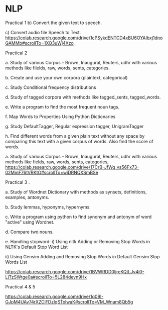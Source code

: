 # NLP

Practical 1
b) Convert the given text to speech.

c) Convert audio file Speech to Text.
https://colab.research.google.com/drive/1cPSykdENTCD4xBU6OYAIbxj1dnoGAMMb#scrollTo=1XQ3uWj4Xzo_

Practical 2

a. Study of various Corpus – Brown, Inaugural, Reuters, udhr with various
methods like filelds, raw, words, sents, categories.

b. Create and use your own corpora (plaintext, categorical)

c. Study Conditional frequency distributions

d. Study of tagged corpora with methods like tagged_sents, tagged_words.

e. Write a program to find the most frequent noun tags. 

f. Map Words to Properties Using Python Dictionaries

g. Study DefaultTagger, Regular expression tagger, UnigramTagger

h. Find different words from a given plain text without any space by comparing
this text with a given corpus of words. Also find the score of words.

a. Study of various Corpus – Brown, Inaugural, Reuters, udhr with various
methods like fields, raw, words, sents, categories,
https://colab.research.google.com/drive/17CrB-JfWq_vs56Fx73-02MmF76tVRKtO#scrollTo=wiDRNQXSmBSe

Practical 3 .

a. Study of Wordnet Dictionary with methods as synsets, definitions, examples,
antonyms.

b. Study lemmas, hyponyms, hypernyms.

c. Write a program using python to find synonym and antonym of word "active"
using Wordnet.

d. Compare two nouns.

e. Handling stopword:
i) Using nltk Adding or Removing Stop Words in NLTK's Default Stop Word
List

ii) Using Gensim Adding and Removing Stop Words in Default Gensim Stop
Words List

https://colab.research.google.com/drive/1BVWRDD0ljreKQtLJv4j0-LjTzSWtge0a#scrollTo=5L284devn9Hx


Practical 4 & 5


https://colab.research.google.com/drive/1q09I-GJpM4UAv74rXZCiFDzlqSTxlwaK#scrollTo=VM_Wnam8Qb5g


